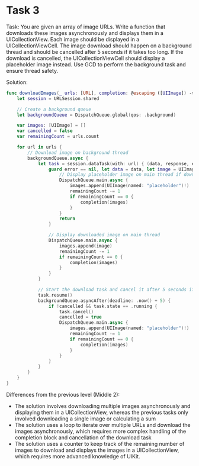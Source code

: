# Task 3

Task: You are given an array of image URLs. Write a function that downloads
these images asynchronously and displays them in a UICollectionView. Each image
should be displayed in a UICollectionViewCell. The image download should happen
on a background thread and should be cancelled after 5 seconds if it takes too
long. If the download is cancelled, the UICollectionViewCell should display a
placeholder image instead. Use GCD to perform the background task and ensure
thread safety.

Solution:

```swift
func downloadImages(_ urls: [URL], completion: @escaping ([UIImage]) -> Void) {
    let session = URLSession.shared

    // Create a background queue
    let backgroundQueue = DispatchQueue.global(qos: .background)

    var images: [UIImage] = []
    var cancelled = false
    var remainingCount = urls.count

    for url in urls {
        // Download image on background thread
        backgroundQueue.async {
            let task = session.dataTask(with: url) { (data, response, error) in
                guard error == nil, let data = data, let image = UIImage(data: data) else {
                    // Display placeholder image on main thread if download failed
                    DispatchQueue.main.async {
                        images.append(UIImage(named: "placeholder")!)
                        remainingCount -= 1
                        if remainingCount == 0 {
                            completion(images)
                        }
                    }
                    return
                }

                // Display downloaded image on main thread
                DispatchQueue.main.async {
                    images.append(image)
                    remainingCount -= 1
                    if remainingCount == 0 {
                        completion(images)
                    }
                }
            }

            // Start the download task and cancel it after 5 seconds if it takes too long
            task.resume()
            backgroundQueue.asyncAfter(deadline: .now() + 5) {
                if !cancelled && task.state == .running {
                    task.cancel()
                    cancelled = true
                    DispatchQueue.main.async {
                        images.append(UIImage(named: "placeholder")!)
                        remainingCount -= 1
                        if remainingCount == 0 {
                            completion(images)
                        }
                    }
                }
            }
        }
    }
}
```

Differences from the previous level (Middle 2):

-   The solution involves downloading multiple images asynchronously and
    displaying them in a UICollectionView, whereas the previous tasks only
    involved downloading a single image or calculating a sum
-   The solution uses a loop to iterate over multiple URLs and download the
    images asynchronously, which requires more complex handling of the
    completion block and cancellation of the download task
-   The solution uses a counter to keep track of the remaining number of images
    to download and displays the images in a UICollectionView, which requires
    more advanced knowledge of UIKit.

